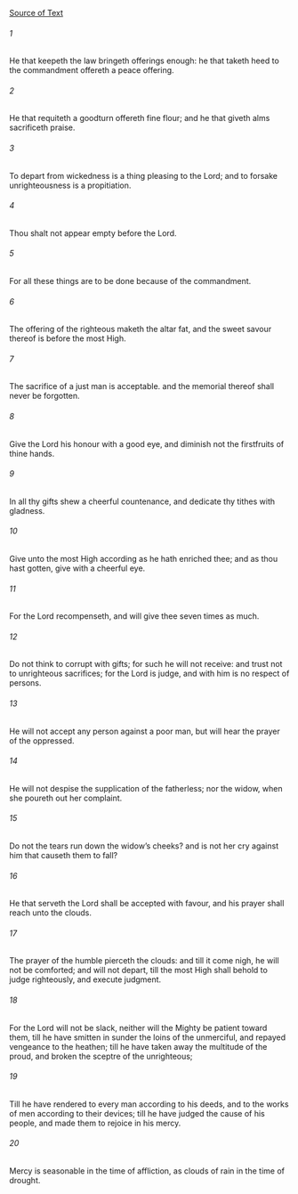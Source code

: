 [Source of Text](https://github.com/scrollmapper/bible_databases_deuterocanonical)

###### 1
He that keepeth the law bringeth offerings enough: he that taketh heed to the commandment offereth a peace offering.

###### 2
He that requiteth a goodturn offereth fine flour; and he that giveth alms sacrificeth praise.

###### 3
To depart from wickedness is a thing pleasing to the Lord; and to forsake unrighteousness is a propitiation.

###### 4
Thou shalt not appear empty before the Lord.

###### 5
For all these things are to be done because of the commandment.

###### 6
The offering of the righteous maketh the altar fat, and the sweet savour thereof is before the most High.

###### 7
The sacrifice of a just man is acceptable. and the memorial thereof shall never be forgotten.

###### 8
Give the Lord his honour with a good eye, and diminish not the firstfruits of thine hands.

###### 9
In all thy gifts shew a cheerful countenance, and dedicate thy tithes with gladness.

###### 10
Give unto the most High according as he hath enriched thee; and as thou hast gotten, give with a cheerful eye.

###### 11
For the Lord recompenseth, and will give thee seven times as much.

###### 12
Do not think to corrupt with gifts; for such he will not receive: and trust not to unrighteous sacrifices; for the Lord is judge, and with him is no respect of persons.

###### 13
He will not accept any person against a poor man, but will hear the prayer of the oppressed.

###### 14
He will not despise the supplication of the fatherless; nor the widow, when she poureth out her complaint.

###### 15
Do not the tears run down the widow’s cheeks? and is not her cry against him that causeth them to fall?

###### 16
He that serveth the Lord shall be accepted with favour, and his prayer shall reach unto the clouds.

###### 17
The prayer of the humble pierceth the clouds: and till it come nigh, he will not be comforted; and will not depart, till the most High shall behold to judge righteously, and execute judgment.

###### 18
For the Lord will not be slack, neither will the Mighty be patient toward them, till he have smitten in sunder the loins of the unmerciful, and repayed vengeance to the heathen; till he have taken away the multitude of the proud, and broken the sceptre of the unrighteous;

###### 19
Till he have rendered to every man according to his deeds, and to the works of men according to their devices; till he have judged the cause of his people, and made them to rejoice in his mercy.

###### 20
Mercy is seasonable in the time of affliction, as clouds of rain in the time of drought.